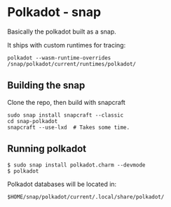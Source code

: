 # Polkadot - snap

Basically the polkadot built as a snap.

It ships with custom runtimes for tracing: 

    polkadot --wasm-runtime-overrides /snap/polkadot/current/runtimes/polkadot/


## Building the snap
Clone the repo, then build with snapcraft

    sudo snap install snapcraft --classic
    cd snap-polkadot
    snapcraft --use-lxd  # Takes some time.


## Running polkadot

    $ sudo snap install polkadot.charm --devmode
    $ polkadot

Polkadot databases will be located in: 

    $HOME/snap/polkadot/current/.local/share/polkadot/
